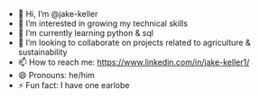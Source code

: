- 👋 Hi, I’m @jake-keller
- 👀 I’m interested in growing my technical skills
- 🌱 I’m currently learning python & sql
- 💞️ I’m looking to collaborate on projects related to agriculture & sustainability
- 📫 How to reach me: https://www.linkedin.com/in/jake-keller1/
- 😄 Pronouns: he/him 
- ⚡ Fun fact: I have one earlobe

<!---
jake-keller/jake-keller is a ✨ special ✨ repository because its `README.md` (this file) appears on your GitHub profile.
You can click the Preview link to take a look at your changes.
--->
